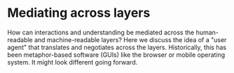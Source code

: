 # Mediating across layers

How can interactions and understanding be mediated across the human-readable and machine-readable layers? Here we discuss the idea of a "user agent" that translates and negotiates across the layers. Historically, this has been metaphor-based software (GUIs) like the browser or mobile operating system. It might look different going forward. 